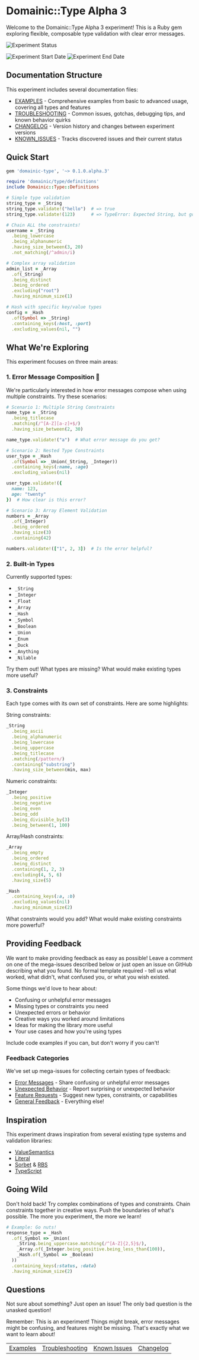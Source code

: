 # Domainic::Type Alpha 3

Welcome to the Domainic::Type Alpha 3 experiment! This is a Ruby gem exploring flexible, composable type
validation with clear error messages.

![Experiment Status](https://img.shields.io/badge/ACTIVE-orange?label=Status&style=for-the-badge)

![Experiment Start Date](https://img.shields.io/badge/12%2F23%2F2024-blue?style=for-the-badge&label=Start%20Date)
![Experiment End Date](https://img.shields.io/badge/02%2F01%2F2025-blue?style=for-the-badge&label=End%20Date)

## Documentation Structure

This experiment includes several documentation files:

* [EXAMPLES](./EXAMPLES.md) - Comprehensive examples from basic to advanced usage, covering all types and features
* [TROUBLESHOOTING](./TROUBLESHOOTING.md) - Common issues, gotchas, debugging tips, and known behavior quirks
* [CHANGELOG](./CHANGELOG.md) - Version history and changes between experiment versions
* [KNOWN_ISSUES](./KNOWN_ISSUES.md) - Tracks discovered issues and their current status

## Quick Start

```ruby
gem 'domainic-type', '~> 0.1.0.alpha.3'
```

```ruby
require 'domainic/type/definitions'
include Domainic::Type::Definitions

# Simple type validation
string_type = _String
string_type.validate!("hello")  # => true
string_type.validate!(123)      # => TypeError: Expected String, but got Integer

# Chain ALL the constraints!
username = _String
  .being_lowercase
  .being_alphanumeric
  .having_size_between(3, 20)
  .not_matching(/^admin/i)

# Complex array validation
admin_list = _Array
  .of(_String)
  .being_distinct
  .being_ordered
  .excluding("root")
  .having_minimum_size(1)

# Hash with specific key/value types
config = _Hash
  .of(Symbol => _String)
  .containing_keys(:host, :port)
  .excluding_values(nil, "")
```

## What We're Exploring

This experiment focuses on three main areas:

### 1. Error Message Composition 🎯

We're particularly interested in how error messages compose when using multiple constraints. Try these scenarios:

```ruby
# Scenario 1: Multiple String Constraints
name_type = _String
  .being_titlecase
  .matching(/^[A-Z][a-z]+$/)
  .having_size_between(2, 30)

name_type.validate!("a")  # What error message do you get?

# Scenario 2: Nested Type Constraints
user_type = _Hash
  .of(Symbol => _Union(_String, _Integer))
  .containing_keys(:name, :age)
  .excluding_values(nil)

user_type.validate!({
  name: 123,
  age: "twenty"
})  # How clear is this error?

# Scenario 3: Array Element Validation
numbers = _Array
  .of(_Integer)
  .being_ordered
  .having_size(3)
  .containing(42)

numbers.validate!(["1", 2, 3])  # Is the error helpful?
```

### 2. Built-in Types

Currently supported types:

* `_String`
* `_Integer`
* `_Float`
* `_Array`
* `_Hash`
* `_Symbol`
* `_Boolean`
* `_Union`
* `_Enum`
* `_Duck`
* `_Anything`
* `_Nilable`

Try them out! What types are missing? What would make existing types more useful?

### 3. Constraints

Each type comes with its own set of constraints. Here are some highlights:

String constraints:

```ruby
_String
  .being_ascii
  .being_alphanumeric
  .being_lowercase
  .being_uppercase
  .being_titlecase
  .matching(/pattern/)
  .containing("substring")
  .having_size_between(min, max)
```

Numeric constraints:

```ruby
_Integer
  .being_positive
  .being_negative
  .being_even
  .being_odd
  .being_divisible_by(3)
  .being_between(1, 100)
```

Array/Hash constraints:

```ruby
_Array
  .being_empty
  .being_ordered
  .being_distinct
  .containing(1, 2, 3)
  .excluding(4, 5, 6)
  .having_size(5)

_Hash
  .containing_keys(:a, :b)
  .excluding_values(nil)
  .having_minimum_size(2)
```

What constraints would you add? What would make existing constraints more powerful?

## Providing Feedback

We want to make providing feedback as easy as possible! Leave a comment on one of the mega-issues described below or
just open an issue on GitHub describing what you found. No formal template required - tell us what worked, what didn't,
what confused you, or what you wish existed.

Some things we'd love to hear about:

* Confusing or unhelpful error messages
* Missing types or constraints you need
* Unexpected errors or behavior
* Creative ways you worked around limitations
* Ideas for making the library more useful
* Your use cases and how you're using types

Include code examples if you can, but don't worry if you can't!

### Feedback Categories

We've set up mega-issues for collecting certain types of feedback:

* [Error Messages](https://github.com/domainic/domainic/issues/132) - Share confusing or unhelpful error messages
* [Unexpected Behavior](https://github.com/domainic/domainic/issues/133) - Report surprising or unexpected behavior
* [Feature Requests](https://github.com/domainic/domainic/issues/134) - Suggest new types, constraints, or capabilities
* [General Feedback](https://github.com/domainic/domainic/issues/135) - Everything else!

## Inspiration

This experiment draws inspiration from several existing type systems and validation libraries:

* [ValueSemantics](https://github.com/tomdalling/value_semantics)
* [Literal](https://github.com/joeldrapper/literal)
* [Sorbet](https://github.com/sorbet/sorbet) & [RBS](https://github.com/ruby/rbs)
* [TypeScript](https://github.com/microsoft/TypeScript)

## Going Wild

Don't hold back! Try complex combinations of types and constraints. Chain constraints together in creative ways. Push
the boundaries of what's possible. The more you experiment, the more we learn!

```ruby
# Example: Go nuts!
response_type = _Hash
  .of(_Symbol => _Union(
    _String.being_uppercase.matching(/^[A-Z]{2,5}$/),
    _Array.of(_Integer.being_positive.being_less_than(100)),
    _Hash.of(_Symbol => _Boolean)
  ))
  .containing_keys(:status, :data)
  .having_minimum_size(2)
```

## Questions

Not sure about something? Just open an issue! The only bad question is the unasked question!

Remember: This is an experiment! Things might break, error messages might be confusing, and features might be missing.
That's exactly what we want to learn about!

|                         |                                       |                                 |                            |
|-------------------------|---------------------------------------|---------------------------------|----------------------------|
| [Examples](EXAMPLES.md) | [Troubleshooting](TROUBLESHOOTING.md) | [Known Issues](KNOWN_ISSUES.md) | [Changelog](CHANGELOG.md)  |

